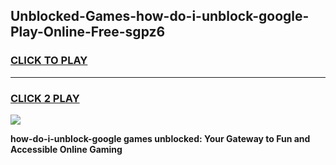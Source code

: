 
## Unblocked-Games-how-do-i-unblock-google-Play-Online-Free-sgpz6
<h3>
<a href="https://premium76.site?title=how-do-i-unblock-google&ref=26A">CLICK TO PLAY</a></h3>
<hr>

<h3>
<a href="https://premium76.site?title=how-do-i-unblock-google&ref=26A">CLICK 2 PLAY</a>
  
</h3>

<a href="https://premium76.site?title=how-do-i-unblock-google&ref=26A"><img src="https://clearcache.store/games.png"></a>


**how-do-i-unblock-google games unblocked: Your Gateway to Fun and Accessible Online Gaming**
